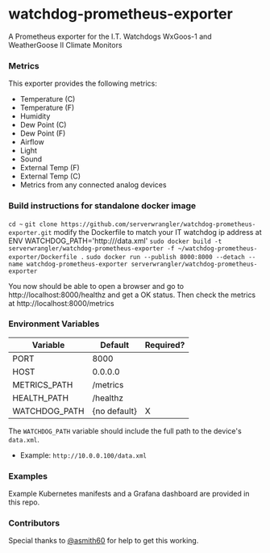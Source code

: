 # watchdog-prometheus-exporter

A Prometheus exporter for the I.T. Watchdogs WxGoos-1 and WeatherGoose II Climate Monitors

### Metrics

This exporter provides the following metrics:

- Temperature (C)
- Temperature (F)
- Humidity
- Dew Point (C)
- Dew Point (F)
- Airflow
- Light
- Sound
- External Temp (F)
- External Temp (C)
- Metrics from any connected analog devices


### Build instructions for standalone docker image
`cd ~`
`git clone https://github.com/serverwrangler/watchdog-prometheus-exporter.git`
modify the Dockerfile to match your IT watchdog ip address at ENV WATCHDOG_PATH='http://<ip here>/data.xml'
`sudo docker build -t serverwrangler/watchdog-prometheus-exporter -f ~/watchdog-prometheus-exporter/Dockerfile .`
`sudo docker run --publish 8000:8000 --detach --name watchdog-prometheus-exporter serverwrangler/watchdog-prometheus-exporter`

You now should be able to open a browser and go to http://localhost:8000/healthz and get a OK status. 
Then check the metrics at http://localhost:8000/metrics

### Environment Variables

| Variable      | Default      | Required? |
|---------------|--------------|-----------|
| PORT          | 8000         |           |
| HOST          | 0.0.0.0      |           |
| METRICS_PATH  | /metrics     |           |
| HEALTH_PATH   | /healthz     |           |
| WATCHDOG_PATH | {no default} | X         |

The `WATCHDOG_PATH` variable should include the full path to the device's `data.xml`.

- Example: `http://10.0.0.100/data.xml`

### Examples

Example Kubernetes manifests and a Grafana dashboard are provided in this repo.

### Contributors

Special thanks to [@asmith60](https://github.com/asmith60) for help to get this working.
